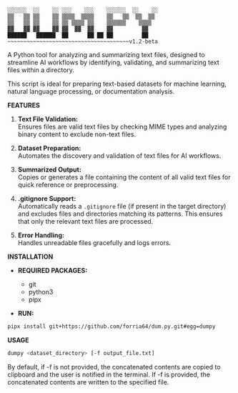 ```
░░░░░░  ░░    ░░ ░░░    ░░░    ░░░░░░  ░░    ░░ 
▒▒   ▒▒ ▒▒    ▒▒ ▒▒▒▒  ▒▒▒▒    ▒▒   ▒▒  ▒▒  ▒▒  
▒▒   ▒▒ ▒▒    ▒▒ ▒▒ ▒▒▒▒ ▒▒    ▒▒▒▒▒▒    ▒▒▒▒   
▓▓   ▓▓ ▓▓    ▓▓ ▓▓  ▓▓  ▓▓    ▓▓         ▓▓    
██████   ██████  ██      ██ ██ ██         ██    
~~~~~~~~~~~~~~~~~~~~~~~~~~~~~~~~~~~~~~v1.2-beta
```
A Python tool for analyzing and summarizing text files,
designed to streamline AI workflows by identifying,
validating, and summarizing text files within a directory.

This script is ideal for preparing text-based datasets for
machine learning, natural language processing, or documentation analysis.

**FEATURES**

1. **Text File Validation:**  
   Ensures files are valid text files by checking MIME types and analyzing binary content to exclude non-text files.

2. **Dataset Preparation:**  
   Automates the discovery and validation of text files for AI workflows.

3. **Summarized Output:**  
   Copies or generates a file containing the content of all valid text files for quick reference or preprocessing.

4. **.gitignore Support:**  
   Automatically reads a `.gitignore` file (if present in the target directory) and excludes files and directories matching its patterns. This ensures that only the relevant text files are processed.

5. **Error Handling:**  
   Handles unreadable files gracefully and logs errors.
    
**INSTALLATION**

- **REQUIRED PACKAGES:**
  - git
  - python3
  - pipx

- **RUN:**
```bash
pipx install git+https://github.com/forria64/dum.py.git#egg=dumpy
```
**USAGE**
```bash
dumpy <dataset_directory> [-f output_file.txt]
```
By default, if -f is not provided, the concatenated contents are copied to clipboard and the user is notified in the terminal. If -f is provided, the concatenated contents are written to the specified file.
